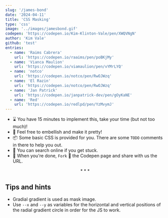 ```yaml
---
slug: '/james-bond'
date: '2024-04-11'
title: 'CSS Masking'
type: 'css'
image: '../images/jamesbond.gif'
codepen: 'https://codepen.io/Kim-Klinton-Vale/pen/XWQVNgN'
author: 'Kim Vale'
github: 'test'
entries:
  - name: 'Raims Cabrera'
    url: 'https://codepen.io/raaims/pen/poBKjMy'
  - name: 'Vianca Maulion'
    url: 'https://codepen.io/viamaulion/pen/vYMrLYQ'
  - name: 'notco'
    url: 'https://codepen.io/notco/pen/RwOJWzq'
  - name: 'El Razin'
    url: 'https://codepen.io/notco/pen/RwOJWzq'
  - name: 'Jan Patrick'
    url: 'https://codepen.io/janpatrick-dev/pen/gOyKaNE'
  - name: 'Red'
    url: 'https://codepen.io/redlpd/pen/YzMvymJ'
---
```


* ⌛ You have 15 minutes to implement this, take your time (but not too much)!
* 💅 Feel free to embellish and make it pretty!
* 📦 Some basic CSS is provided for you. There are some `TODO` comments in there to help you out.
* 🧙 You can search online if you get stuck.
* 🎉 When you're done, `Fork` 🍴 the Codepen page and share with us the URL.

<p align='center'>* * *</p>

## Tips and hints

- Gradial gradient is used as mask image.
- Use `--x` and `--y` as variables for the horizontal and vertical positions of the radial gradient circle in order for the JS to work.
